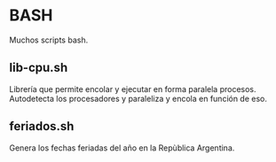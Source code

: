 # BASH
Muchos scripts bash.

## lib-cpu.sh
Librería que permite encolar y ejecutar en forma paralela procesos. Autodetecta los procesadores y paraleliza y encola en función de eso.

## feriados.sh
Genera los fechas feriadas del año en la Repùblica Argentina.

